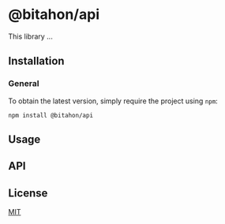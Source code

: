# @bitahon/api

This library ...

## Installation

### General

To obtain the latest version, simply require the project using `npm`:

```shell
npm install @bitahon/api
```

## Usage

## API

## License

[MIT](LICENSE)
